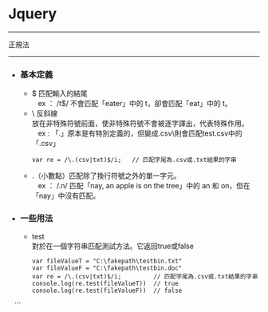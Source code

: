 # Jquery
*****
正規法  
*****
+ ### 基本定義  
  + $ 匹配輸入的結尾  
    ex ： /t$/ 不會匹配「eater」中的 t，卻會匹配「eat」中的 t。  
  + \ 反斜線  
    放在非特殊符號前面，使非特殊符號不會被逐字譯出，代表特殊作用。  
    ex : 「.」原本是有特別定義的，但變成\.csv\則會匹配test.csv中的「.csv」  
    ```
    var re = /\.(csv|txt)$/i;   // 匹配字尾為.csv或.txt結果的字串
    ```  
  + .（小數點）匹配除了換行符號之外的單一字元。  
    ex ： /.n/ 匹配「nay, an apple is on the tree」中的 an 和 on，但在「nay」中沒有匹配。  

+ ### 一些用法  
  + test  
    對於在一個字符串匹配測試方法。它返回true或false  
    ```
    var fileValueT = "C:\fakepath\testbin.txt"
    var fileValueF = "C:\fakepath\testbin.doc"
    var re = /\.(csv|txt)$/i;         // 匹配字尾為.csv或.txt結果的字串
    console.log(re.test(fileValueT))  // true
    console.log(re.test(fileValueF))  // false
    ```
